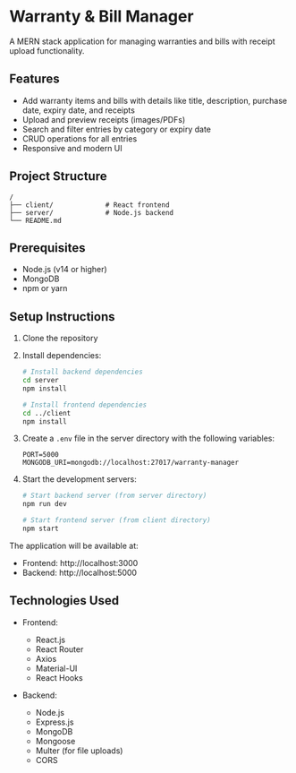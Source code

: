 # Warranty & Bill Manager

A MERN stack application for managing warranties and bills with receipt upload functionality.

## Features

- Add warranty items and bills with details like title, description, purchase date, expiry date, and receipts
- Upload and preview receipts (images/PDFs)
- Search and filter entries by category or expiry date
- CRUD operations for all entries
- Responsive and modern UI

## Project Structure

```
/
├── client/             # React frontend
├── server/             # Node.js backend
└── README.md
```

## Prerequisites

- Node.js (v14 or higher)
- MongoDB
- npm or yarn

## Setup Instructions

1. Clone the repository
2. Install dependencies:
   ```bash
   # Install backend dependencies
   cd server
   npm install

   # Install frontend dependencies
   cd ../client
   npm install
   ```

3. Create a `.env` file in the server directory with the following variables:
   ```
   PORT=5000
   MONGODB_URI=mongodb://localhost:27017/warranty-manager
   ```

4. Start the development servers:
   ```bash
   # Start backend server (from server directory)
   npm run dev

   # Start frontend server (from client directory)
   npm start
   ```

The application will be available at:
- Frontend: http://localhost:3000
- Backend: http://localhost:5000

## Technologies Used

- Frontend:
  - React.js
  - React Router
  - Axios
  - Material-UI
  - React Hooks

- Backend:
  - Node.js
  - Express.js
  - MongoDB
  - Mongoose
  - Multer (for file uploads)
  - CORS 